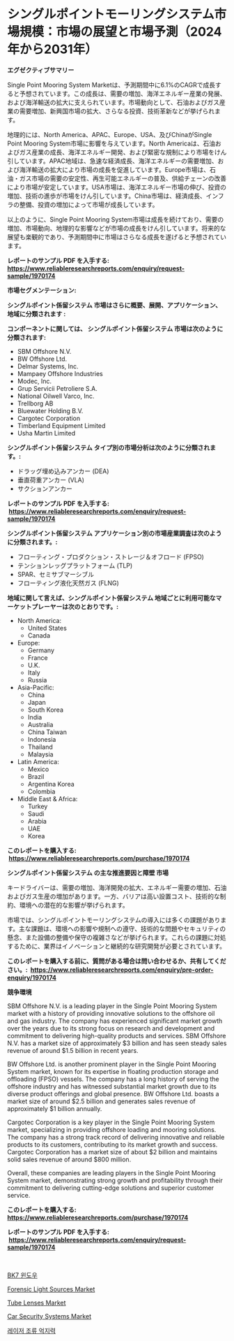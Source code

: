 <p><h1>シングルポイントモーリングシステム市場規模：市場の展望と市場予測（2024年から2031年）</h1></p><p><strong>エグゼクティブサマリー</strong></p>
<p><p>Single Point Mooring System Marketは、予測期間中に6.1%のCAGRで成長すると予想されています。この成長は、需要の増加、海洋エネルギー産業の発展、および海洋輸送の拡大に支えられています。市場動向として、石油およびガス産業の需要増加、新興国市場の拡大、さらなる投資、技術革新などが挙げられます。</p><p>地理的には、North America、APAC、Europe、USA、及びChinaがSingle Point Mooring System市場に影響を与えています。North Americaは、石油およびガス産業の成長、海洋エネルギー開発、および緊密な規制により市場をけん引しています。APAC地域は、急速な経済成長、海洋エネルギーの需要増加、および海洋輸送の拡大により市場の成長を促進しています。Europe市場は、石油・ガス市場の需要の安定性、再生可能エネルギーの普及、供給チェーンの改善により市場が安定しています。USA市場は、海洋エネルギー市場の伸び、投資の増加、技術の進歩が市場をけん引しています。China市場は、経済成長、インフラの整備、投資の増加によって市場が成長しています。</p><p>以上のように、Single Point Mooring System市場は成長を続けており、需要の増加、市場動向、地理的な影響などが市場の成長をけん引しています。将来的な展望も楽観的であり、予測期間中に市場はさらなる成長を遂げると予想されています。</p></p>
<p><strong>レポートのサンプル PDF を入手する: <a href="https://www.reliableresearchreports.com/enquiry/request-sample/1970174">https://www.reliableresearchreports.com/enquiry/request-sample/1970174</a></strong></p>
<p><strong>市場セグメンテーション:</strong></p>
<p><strong> シングルポイント係留システム 市場はさらに概要、展開、アプリケーション、地域に分類されます :</strong></p>
<p><strong>コンポーネントに関しては、 シングルポイント係留システム 市場は次のように分類されます: &nbsp;</strong></p>
<p><ul><li>SBM Offshore N.V.</li><li>BW Offshore Ltd.</li><li>Delmar Systems, Inc.</li><li>Mampaey Offshore Industries</li><li>Modec, Inc.</li><li>Grup Servicii Petroliere S.A.</li><li>National Oilwell Varco, Inc.</li><li>Trellborg AB</li><li>Bluewater Holding B.V.</li><li>Cargotec Corporation</li><li>Timberland Equipment Limited</li><li>Usha Martin Limited</li></ul></p>
<p><strong> シングルポイント係留システム タイプ別の市場分析は次のように分類されます。:</strong></p>
<p><ul><li>ドラッグ埋め込みアンカー (DEA)</li><li>垂直荷重アンカー (VLA)</li><li>サクションアンカー</li></ul></p>
<p><strong>レポートのサンプル PDF を入手する: &nbsp;<a href="https://www.reliableresearchreports.com/enquiry/request-sample/1970174">https://www.reliableresearchreports.com/enquiry/request-sample/1970174</a></strong></p>
<p><strong> シングルポイント係留システム アプリケーション別の市場産業調査は次のように分類されます。:</strong></p>
<p><ul><li>フローティング・プロダクション・ストレージ＆オフロード (FPSO)</li><li>テンションレッグプラットフォーム (TLP)</li><li>SPAR、セミサブマーシブル</li><li>フローティング液化天然ガス (FLNG)</li></ul></p>
<p><strong>地域に関して言えば、シングルポイント係留システム 地域ごとに利用可能なマーケットプレーヤーは次のとおりです。:</strong></p>
<p><ul>
    <li>
        North America:
        <ul>
            <li>United States</li>
            <li>Canada</li>
        </ul>
    </li>
    <li>
        Europe:
        <ul>
            <li>Germany</li>
            <li>France</li>
            <li>U.K.</li>
            <li>Italy</li>
            <li>Russia</li>
        </ul>
    </li>
    <li>
        Asia-Pacific:
        <ul>
            <li>China</li>
            <li>Japan</li>
            <li>South Korea</li>
            <li>India</li>
            <li>Australia</li>
            <li>China Taiwan</li>
            <li>Indonesia</li>
            <li>Thailand</li>
            <li>Malaysia</li>
        </ul>
    </li>
    <li>
        Latin America:
        <ul>
            <li>Mexico</li>
            <li>Brazil</li>
            <li>Argentina Korea</li>
            <li>Colombia</li>
        </ul>
    </li>
    <li>
        Middle East & Africa:
        <ul>
            <li>Turkey</li>
            <li>Saudi</li>
            <li>Arabia</li>
            <li>UAE</li>
            <li>Korea</li>
        </ul>
    </li>
    </ul></p>
<p><strong>このレポートを購入する: &nbsp;<a href="https://www.reliableresearchreports.com/purchase/1970174">https://www.reliableresearchreports.com/purchase/1970174</a></strong></p>
<p><strong>シングルポイント係留システム の主な推進要因と障壁 市場</strong></p>
<p><p>キードライバーは、需要の増加、海洋開発の拡大、エネルギー需要の増加、石油およびガス生産の増加があります。一方、バリアは高い設置コスト、技術的な制約、環境への潜在的な影響が挙げられます。</p><p>市場では、シングルポイントモーリングシステムの導入には多くの課題があります。主な課題は、環境への影響や規制への遵守、技術的な問題やセキュリティの懸念、また設備の整備や保守の複雑さなどが挙げられます。これらの課題に対処するために、業界はイノベーションと継続的な研究開発が必要とされています。</p></p>
<p><strong>このレポートを購入する前に、質問がある場合は問い合わせるか、共有してください。:&nbsp; <a href="https://www.reliableresearchreports.com/enquiry/pre-order-enquiry/1970174">https://www.reliableresearchreports.com/enquiry/pre-order-enquiry/1970174</a></strong></p>
<p><strong>競争環境</strong></p>
<p><p>SBM Offshore N.V. is a leading player in the Single Point Mooring System market with a history of providing innovative solutions to the offshore oil and gas industry. The company has experienced significant market growth over the years due to its strong focus on research and development and commitment to delivering high-quality products and services. SBM Offshore N.V. has a market size of approximately $3 billion and has seen steady sales revenue of around $1.5 billion in recent years.</p><p>BW Offshore Ltd. is another prominent player in the Single Point Mooring System market, known for its expertise in floating production storage and offloading (FPSO) vessels. The company has a long history of serving the offshore industry and has witnessed substantial market growth due to its diverse product offerings and global presence. BW Offshore Ltd. boasts a market size of around $2.5 billion and generates sales revenue of approximately $1 billion annually.</p><p>Cargotec Corporation is a key player in the Single Point Mooring System market, specializing in providing offshore loading and mooring solutions. The company has a strong track record of delivering innovative and reliable products to its customers, contributing to its market growth and success. Cargotec Corporation has a market size of about $2 billion and maintains solid sales revenue of around $800 million.</p><p>Overall, these companies are leading players in the Single Point Mooring System market, demonstrating strong growth and profitability through their commitment to delivering cutting-edge solutions and superior customer service.</p></p>
<p><strong>このレポートを購入する: &nbsp; <a href="https://www.reliableresearchreports.com/purchase/1970174">https://www.reliableresearchreports.com/purchase/1970174</a></strong></p>
<p><strong>レポートのサンプル PDF を入手する: &nbsp;<a href="https://www.reliableresearchreports.com/enquiry/request-sample/1970174">https://www.reliableresearchreports.com/enquiry/request-sample/1970174</a></strong><strong></strong></p>
<p>&nbsp;</p>
<p><p><a href="https://github.com/vsnao330707/Market-Research-Report-List-1/blob/main/914849610196.md">BK7 윈도우</a></p><p><a href="https://github.com/arionmp/Market-Research-Report-List-2/blob/main/forensic-light-sources-market.md">Forensic Light Sources Market</a></p><p><a href="https://github.com/pgtimber/Market-Research-Report-List-2/blob/main/tube-lenses-market.md">Tube Lenses Market</a></p><p><a href="https://issuu.com/reportprime-2/docs/car-security-systems-market-size-2030.pptx">Car Security Systems Market</a></p><p><a href="https://github.com/KellyLyncyh543964/Market-Research-Report-List-1/blob/main/178134210197.md">레이저 조류 억지력</a></p></p>